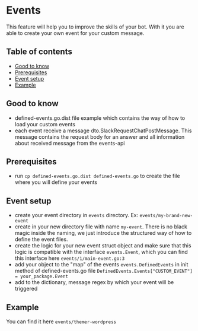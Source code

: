 # Events
This feature will help you to improve the skills of your bot. With it you are able to create your own event for your custom message.

## Table of contents
- [Good to know](#good-to-know)
- [Prerequisites](#prerequisites)
- [Event setup](#event-setup)
- [Example](#example)

## Good to know
- defined-events.go.dist file example which contains the way of how to load your custom events
- each event receive a message dto.SlackRequestChatPostMessage. This message contains the request body for an answer and all information about received message from the events-api

## Prerequisites
* run `cp defined-events.go.dist defined-events.go` to create the file where you will define your events

## Event setup
* create your event directory in `events` directory. Ex: `events/my-brand-new-event`
* create in your new directory file with name `my-event`. There is no black magic inside the naming, we just introduce the structured way of how to define the event files.
* create the logic for your new event struct object and make sure that this logic is compatible with the interface `events.Event`, which you can find this interface here `events/1/main-event.go:3`
* add your object to the "map" of the events `events.DefinedEvents` in init method of defined-events.go file 
```DefinedEvents.Events["CUSTOM_EVENT"] = your_package.Event```
* add to the dictionary, message regex by which your event will be triggered

## Example
You can find it here ```events/themer-wordpress```